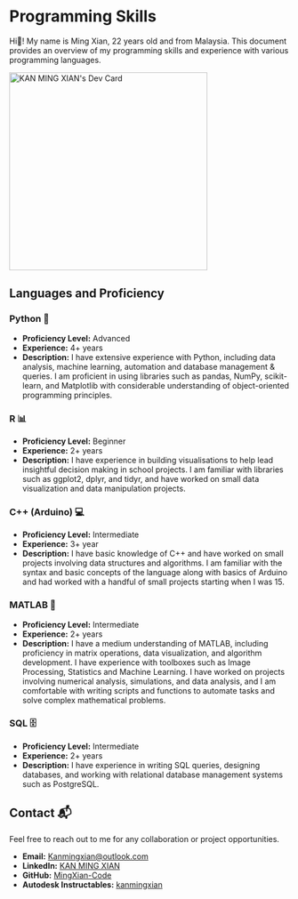 # Programming Skills

Hi👋! My name is Ming Xian, 22 years old and from Malaysia. This document provides an overview of my programming skills and experience with various programming languages.

<a href="https://app.daily.dev/kanmingxian"><img src="https://api.daily.dev/devcards/v2/HskQ2vgGir84QmN6doeb9.png?r=hrf&type=default" width="356" alt="KAN MING XIAN's Dev Card"/></a>

## Languages and Proficiency

### Python 🐍
- **Proficiency Level:** Advanced
- **Experience:** 4+ years
- **Description:** I have extensive experience with Python, including data analysis, machine learning, automation and database management & queries. I am proficient in using libraries such as pandas, NumPy, scikit-learn, and Matplotlib with considerable understanding of object-oriented programming principles.

### R 📊 
- **Proficiency Level:** Beginner
- **Experience:** 2+ years
- **Description:** I have experience in building visualisations to help lead insightful decision making in school projects. I am familiar with libraries such as ggplot2, dplyr, and tidyr, and have worked on small data visualization and data manipulation projects.

### C++ (Arduino) 💻
- **Proficiency Level:** Intermediate
- **Experience:** 3+ year
- **Description:** I have basic knowledge of C++ and have worked on small projects involving data structures and algorithms. I am familiar with the syntax and basic concepts of the language along with basics of Arduino and had worked with a handful of small projects starting when I was 15.

### MATLAB 📐
- **Proficiency Level:** Intermediate
- **Experience:** 2+ years
- **Description:** I have a medium understanding of MATLAB, including proficiency in matrix operations, data visualization, and algorithm development. I have experience with toolboxes such as Image Processing, Statistics and Machine Learning. I have worked on projects involving numerical analysis, simulations, and data analysis, and I am comfortable with writing scripts and functions to automate tasks and solve complex mathematical problems.

### SQL 🗄️
- **Proficiency Level:** Intermediate
- **Experience:** 2+ years
- **Description:** I have experience in writing SQL queries, designing databases, and working with relational database management systems such as PostgreSQL.

## Contact 📬

Feel free to reach out to me for any collaboration or project opportunities.

- **Email:** Kanmingxian@outlook.com
- **LinkedIn:** [KAN MING XIAN](www.linkedin.com/in/kan-ming-xian-35b897188)
- **GitHub:** [MingXian-Code](https://github.com/MingXian-Code)
- **Autodesk Instructables:** [kanmingxian](https://www.instructables.com/member/kanmingxian/)
